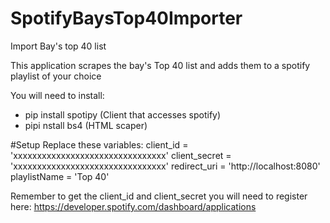 # SpotifyBaysTop40Importer
Import Bay's top 40 list

This application scrapes the bay's Top 40 list and adds them to a spotify playlist of your choice

You will need to install:
* pip install spotipy  (Client that accesses spotify)
* pipi nstall bs4       (HTML scaper)

#Setup
Replace these variables:
	client_id       = 'xxxxxxxxxxxxxxxxxxxxxxxxxxxxxxxx'
	client_secret   = 'xxxxxxxxxxxxxxxxxxxxxxxxxxxxxxxx'
	redirect_uri    = 'http://localhost:8080'
	playlistName    = 'Top 40'

Remember to get the client_id and client_secret you will need to register here:
	https://developer.spotify.com/dashboard/applications